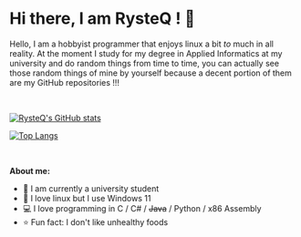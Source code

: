 # Hi there, I am RysteQ ! 👋 

Hello, I am a hobbyist programmer that enjoys linux a bit *to* much in all reality. At the moment I study for my degree in Applied Informatics at my university and do random things from time to time, you can actually see those random things of mine by yourself because a decent portion of them are my GitHub repositories !!!

<br>

[![RysteQ's GitHub stats](https://github-readme-stats.vercel.app/api?username=RysteQ&custom_title=My%20GitHub%20statistics)](https://github.com/anuraghazra/github-readme-stats)

[![Top Langs](https://github-readme-stats.vercel.app/api/top-langs/?username=RysteQ&layout=compact)](https://github.com/anuraghazra/github-readme-stats)

<br>

**About me:**
- 🌈 I am currently a university student
- 🐧 I love linux but I use Windows 11
- 💻 I love programming in C / C# / ~~Java~~ / Python / x86 Assembly
- ⭐ Fun fact: I don't like unhealthy foods

